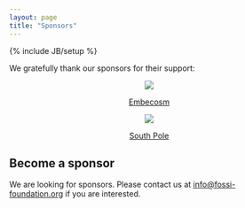 ```yaml
---
layout: page
title: "Sponsors"
---
```

{% include JB/setup %}

We gratefully thank our sponsors for their support:

<center><a target="_blank" href="http://www.embecosm.com/"><img src="http://www.embecosm.com/app/uploads/embecosm-logo.png" style="display: inline" /></a></center>
<center><p><a target="_blank" href="http://www.embecosm.com/">Embecosm</a></p></center>

<center><a target="_blank" href="http://www.southpole.se/"><img src="https://www.southpole.se/gfx/southpole_logo.gif" style="display: inline" /></a></center>
<center><p><a target="_blank" href="https://www.southpole.se/gfx/southpole_logo.gif">South Pole</a></p></center>

## Become a sponsor

We are looking for sponsors. Please contact us at <a
href="mailto:info@fossi-foundation.org">info@fossi-foundation.org</a>
if you are interested.
